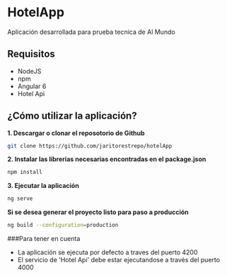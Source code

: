 # HotelApp
Aplicación desarrollada para prueba tecnica de Al Mundo

## Requisitos
* NodeJS
* npm
* Angular 6
* Hotel Api

## ¿Cómo utilizar la aplicación?</h2>
**1. Descargar o clonar el reposotorio de Github**

```bash
git clone https://github.com/jaritorestrepo/hotelApp
```

**2. Instalar las librerias necesarias encontradas en el package.json**

```bash
npm install
```

**3. Ejecutar la aplicación**

```bash
ng serve
```

**Si se desea generar el proyecto listo para paso a producción**

```bash
ng build --configuration=production
```

###Para tener en cuenta
* La aplicación se ejecuta por defecto a traves del puerto 4200
* El servicio de 'Hotel Api' debe estar ejecutandose a través del puerto 4000
